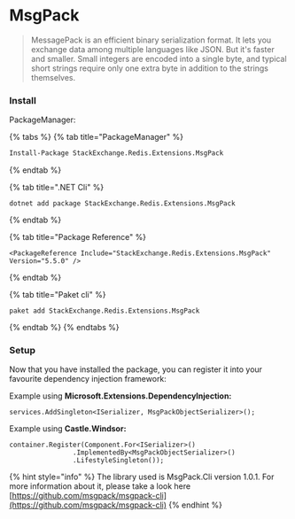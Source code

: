 # MsgPack

> MessagePack is an efficient binary serialization format. It lets you exchange data among multiple languages like JSON. But it's faster and smaller. Small integers are encoded into a single byte, and typical short strings require only one extra byte in addition to the strings themselves.

### Install

PackageManager:

{% tabs %}
{% tab title="PackageManager" %}
```bash
Install-Package StackExchange.Redis.Extensions.MsgPack
```
{% endtab %}

{% tab title=".NET Cli" %}
```
dotnet add package StackExchange.Redis.Extensions.MsgPack
```
{% endtab %}

{% tab title="Package Reference" %}
```
<PackageReference Include="StackExchange.Redis.Extensions.MsgPack" Version="5.5.0" />
```
{% endtab %}

{% tab title="Paket cli" %}
```
paket add StackExchange.Redis.Extensions.MsgPack
```
{% endtab %}
{% endtabs %}

### Setup

Now that you have installed the package, you can register it into your favourite dependency injection framework:

Example using **Microsoft.Extensions.DependencyInjection:**

```aspnet
services.AddSingleton<ISerializer, MsgPackObjectSerializer>();
```

Example using **Castle.Windsor:**

```aspnet
container.Register(Component.For<ISerializer>()
				.ImplementedBy<MsgPackObjectSerializer>()
				.LifestyleSingleton());
```

{% hint style="info" %}
The library used is MsgPack.Cli version 1.0.1. For more information about it, please take a look here [https://github.com/msgpack/msgpack-cli](https://github.com/msgpack/msgpack-cli)
{% endhint %}
